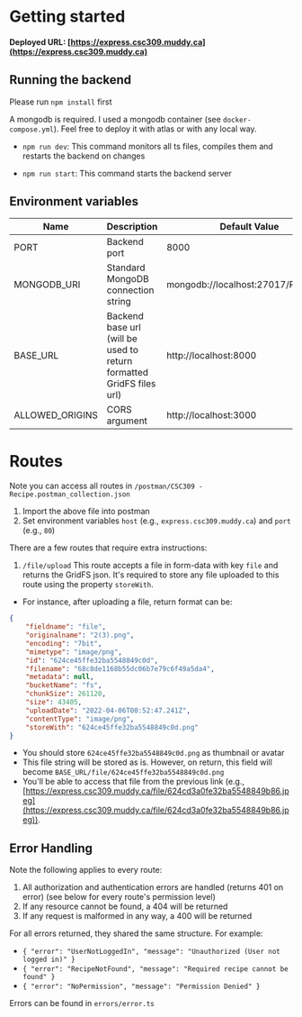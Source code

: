 

# Getting started
#### Deployed URL: [https://express.csc309.muddy.ca](https://express.csc309.muddy.ca)
## Running the backend

Please run `npm install` first

A mongodb is required. I used a mongodb container (see `docker-compose.yml`). Feel free to deploy it with atlas or with any local way.

* `npm run dev`: This command monitors all ts files, compiles them and restarts the backend on changes

* `npm run start`: This command starts the backend server

## Environment variables
| Name            | Description                                                          | Default Value                       |
|-----------------|----------------------------------------------------------------------|-------------------------------------|
| PORT            | Backend port                                                         | 8000                                |
| MONGODB_URI     | Standard MongoDB connection string                                   | mongodb://localhost:27017/RecipeAPI |
| BASE_URL        | Backend base url (will be used to return formatted GridFS files url) | http://localhost:8000               |
| ALLOWED_ORIGINS | CORS argument                                                        | http://localhost:3000               |


# Routes

Note you can access all routes in `/postman/CSC309 - Recipe.postman_collection.json`

1. Import the above file into postman
2. Set environment variables `host` (e.g., `express.csc309.muddy.ca`) and `port` (e.g., `80`)

There are a few routes that require extra instructions:

1. `/file/upload` This route accepts a file in form-data with key `file` and returns the GridFS json. 
It's required to store any file uploaded to this route using the property `storeWith`. 
* For instance, after uploading a file, return format can be: 
```json
{
    "fieldname": "file",
    "originalname": "2(3).png",
    "encoding": "7bit",
    "mimetype": "image/png",
    "id": "624ce45ffe32ba5548849c0d",
    "filename": "68c8de1168b55dc06b7e79c6f49a5da4",
    "metadata": null,
    "bucketName": "fs",
    "chunkSize": 261120,
    "size": 43405,
    "uploadDate": "2022-04-06T00:52:47.241Z",
    "contentType": "image/png",
    "storeWith": "624ce45ffe32ba5548849c0d.png"
}
```
* You should store `624ce45ffe32ba5548849c0d.png` as thumbnail or avatar
* This file string will be stored as is. However, on return, this field will become `BASE_URL/file/624ce45ffe32ba5548849c0d.png`
* You'll be able to access that file from the previous link (e.g., [https://express.csc309.muddy.ca/file/624cd3a0fe32ba5548849b86.jpeg](https://express.csc309.muddy.ca/file/624cd3a0fe32ba5548849b86.jpeg)).

## Error Handling

Note the following applies to every route:
1. All authorization and authentication errors are handled (returns 401 on error) (see below for every route's permission level)
2. If any resource cannot be found, a 404 will be returned
3. If any request is malformed in any way, a 400 will be returned

For all errors returned, they shared the same structure. For example:
* `{
  "error": "UserNotLoggedIn",
  "message": "Unauthorized (User not logged in)"
  }`
* `{
  "error": "RecipeNotFound",
  "message": "Required recipe cannot be found"
  }`
* `{
  "error": "NoPermission",
  "message": "Permission Denied"
  }`

Errors can be found in `errors/error.ts`
